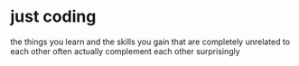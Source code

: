 # just coding
the things you learn and the skills you gain that are completely unrelated to each other often actually complement each other surprisingly 
